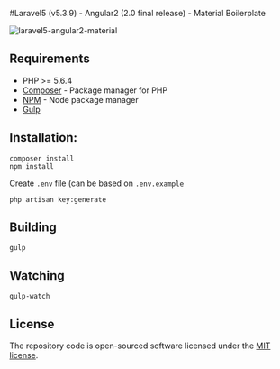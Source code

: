 #Laravel5 (v5.3.9) - Angular2 (2.0 final release) - Material Boilerplate

![laravel5-angular2-material](http://i.imgur.com/QRC0L3I.png)

## Requirements

- PHP >= 5.6.4
- [Composer](https://getcomposer.org/download/) - Package manager for PHP
- [NPM](https://npmjs.org/) - Node package manager
- [Gulp](https://github.com/gulpjs/gulp/blob/master/docs/getting-started.md#getting-started)

## Installation:

```
composer install
npm install
```
Create `.env` file (can be based on `.env.example`
```
php artisan key:generate
```

## Building

```
gulp
```

## Watching

```
gulp-watch
```

## License

The repository code is open-sourced software licensed under the [MIT license](http://opensource.org/licenses/MIT).
